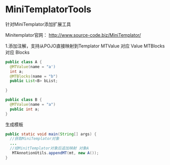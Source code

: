 # MiniTemplatorTools
针对MiniTemplator添加扩展工具  

Minitemplator官网： http://www.source-code.biz/MiniTemplator/  

1.添加注解，支持从POJO直接映射到Templator
MTValue 对应 Value 
MTBlocks 对应 Blocks 

```java
public class A {
  @MTValue(name = "a')
  int a;
  @MTBlocks(name = "b")
  public List<B> bList;
  
}

public class B {
  @MTValue(name = "a")
  public int a;
}
```

生成模板

```java
public static void main(String[] args) {
  //获取MiniTemplator对象
  ...
  //给MinitTemplator对象后追加映射 对象A
   MTAnnotionUtils.appendMT(mt, new A());
}
```




